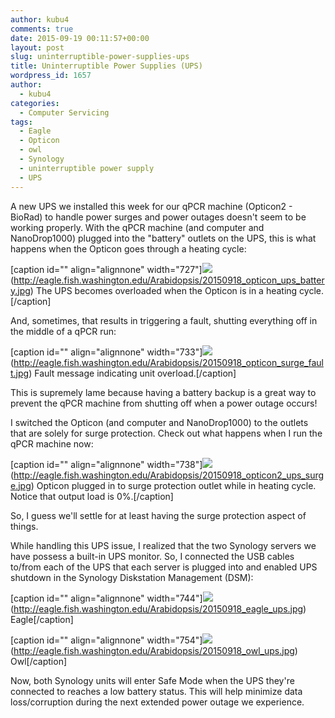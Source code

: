 ```yaml
---
author: kubu4
comments: true
date: 2015-09-19 00:11:57+00:00
layout: post
slug: uninterruptible-power-supplies-ups
title: Uninterruptible Power Supplies (UPS)
wordpress_id: 1657
author:
  - kubu4
categories:
  - Computer Servicing
tags:
  - Eagle
  - Opticon
  - owl
  - Synology
  - uninterruptible power supply
  - UPS
---
```


A new UPS we installed this week for our qPCR machine (Opticon2 - BioRad) to handle power surges and power outages doesn't seem to be working properly. With the qPCR machine (and computer and NanoDrop1000) plugged into the "battery" outlets on the UPS, this is what happens when the Opticon goes through a heating cycle:

[caption id="" align="alignnone" width="727"]![](https://eagle.fish.washington.edu/Arabidopsis/20150918_opticon_ups_battery.jpg)(http://eagle.fish.washington.edu/Arabidopsis/20150918_opticon_ups_battery.jpg) The UPS becomes overloaded when the Opticon is in a heating cycle.[/caption]



And, sometimes, that results in triggering a fault, shutting everything off in the middle of a qPCR run:

[caption id="" align="alignnone" width="733"]![](https://eagle.fish.washington.edu/Arabidopsis/20150918_opticon_surge_fault.jpg)(http://eagle.fish.washington.edu/Arabidopsis/20150918_opticon_surge_fault.jpg) Fault message indicating unit overload.[/caption]



This is supremely lame because having a battery backup is a great way to prevent the qPCR machine from shutting off when a power outage occurs!



I switched the Opticon (and computer and NanoDrop1000) to the outlets that are solely for surge protection. Check out what happens when I run the qPCR machine now:

[caption id="" align="alignnone" width="738"]![](https://eagle.fish.washington.edu/Arabidopsis/20150918_opticon2_ups_surge.jpg)(http://eagle.fish.washington.edu/Arabidopsis/20150918_opticon2_ups_surge.jpg) Opticon plugged in to surge protection outlet while in heating cycle. Notice that output load is 0%.[/caption]



So, I guess we'll settle for at least having the surge protection aspect of things.



While handling this UPS issue, I realized that the two Synology servers we have possess a built-in UPS monitor. So, I connected the USB cables to/from each of the UPS that each server is plugged into and enabled UPS shutdown in the Synology Diskstation Management (DSM):



[caption id="" align="alignnone" width="744"]![](https://eagle.fish.washington.edu/Arabidopsis/20150918_eagle_ups.jpg)(http://eagle.fish.washington.edu/Arabidopsis/20150918_eagle_ups.jpg) Eagle[/caption]



[caption id="" align="alignnone" width="754"]![](https://eagle.fish.washington.edu/Arabidopsis/20150918_owl_ups.jpg)(http://eagle.fish.washington.edu/Arabidopsis/20150918_owl_ups.jpg) Owl[/caption]



Now, both Synology units will enter Safe Mode when the UPS they're connected to reaches a low battery status. This will help minimize data loss/corruption during the next extended power outage we experience.
